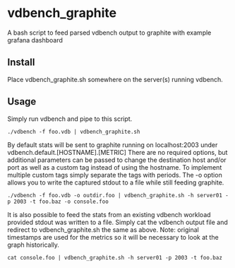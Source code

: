 # vdbench_graphite
A bash script to feed parsed vdbench output to graphite with example grafana dashboard

## Install
Place vdbench_graphite.sh somewhere on the server(s) running vdbench.  

## Usage
Simply run vdbench and pipe to this script.  

```
./vdbench -f foo.vdb | vdbench_graphite.sh
```

By default stats will be sent to graphite running on localhost:2003 under vdbench.default.[HOSTNAME].[METRIC]  There are no required options, but additional parameters can be passed to change the destination host and/or port as well as a custom tag instead of using the hostname.  To implement multiple custom tags simply separate the tags with periods.  The -o option allows you to write the captured stdout to a file while still feeding graphite.

```
./vdbench -f foo.vdb -o outdir.foo | vdbench_graphite.sh -h server01 -p 2003 -t foo.baz -o console.foo
```

It is also possible to feed the stats from an existing vdbench workload provided stdout was written to a file. Simply cat the vdbench output file and redirect to vdbench_graphite.sh the same as above.  Note: original timestamps are used for the metrics so it will be necessary to look at the graph historically. 

```
cat console.foo | vdbench_graphite.sh -h server01 -p 2003 -t foo.baz 
```
